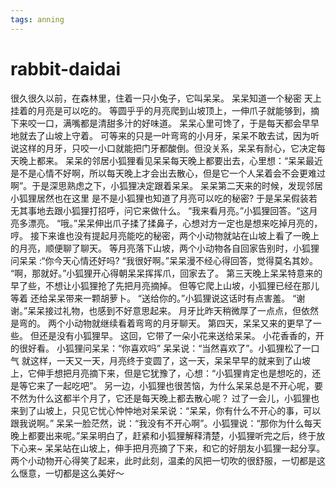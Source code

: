 ```yaml
---
tags: anning
---
```

# rabbit-daidai

很久很久以前，在森林里，住着一只小兔子，它叫呆呆。 呆呆知道一个秘密 天上挂着的月亮是可以吃的。 等圆乎乎的月亮爬到山坡顶上，一伸爪子就能够到，摘下来咬一口，满嘴都是清甜多汁的好味道。 呆呆心里可馋了，于是每天都会早早地就去了山坡上守着。 可等来的只是一叶弯弯的小月牙，呆呆不敢去试，因为听说这样的月牙，只咬一小口就能把门牙都酸倒。但没关系，呆呆有耐心，它决定每天晚上都来。 呆呆的邻居小狐狸看见呆呆每天晚上都要出去，心里想：“呆呆最近是不是心情不好啊，所以每天晚上才会出去散心，但是它一个人呆着会不会更难过啊”。于是深思熟虑之下，小狐狸决定跟着呆呆。 呆呆第二天来的时候，发现邻居小狐狸居然也在这里 是不是小狐狸也知道了月亮可以吃的秘密? 于是呆呆假装若无其事地去跟小狐狸打招呼，问它来做什么。 “我来看月亮。”小狐狸回答。“这月亮多漂亮。 “哦。”呆呆伸出爪子揉了揉鼻子，心想对方一定也是想来吃掉月亮的，哼。 接下来谁也没有提起月亮能吃的秘密，两个小动物就站在山坡上看了一晚上的月亮，顺便聊了聊天。 等月亮落下山坡，两个小动物各自回家告别时，小狐狸问呆呆 :“你今天心情还好吗? “我很好啊。”呆呆漫不经心得回答，觉得莫名其妙。 “啊，那就好。”小狐狸开心得朝呆呆挥挥爪，回家去了。 第三天晚上呆呆特意来的早了些，不想让小狐狸抢了先把月亮摘掉。 但等它爬上山坡，小狐狸已经在那儿等着 还给呆呆带来一颗胡萝卜。 “送给你的。”小狐狸说这话时有点害羞。 “谢谢。”呆呆接过礼物，也感到不好意思起来。 月牙比昨天稍微厚了一点点，但依然是弯的。 两个小动物就继续看着弯弯的月牙聊天。 第四天，呆呆又来的更早了一些。 但还是没有小狐狸早。 这回，它带了一朵小花来送给呆呆。 小花香香的，开的很好看。 小狐狸问呆呆：“你喜欢吗” 呆呆说：“当然喜欢了”。小狐狸松了一口气 就这样，一天又一天，月亮终于变圆了，这一天，呆呆早早的就来到了山坡上，它伸手想把月亮摘下来，但是它犹豫了，心想：“小狐狸肯定也是想吃的，还是等它来了一起吃吧”。 另一边，小狐狸也很苦恼，为什么呆呆总是不开心呢，要不然为什么这都半个月了，它还是每天晚上都去散心呢？ 过了一会儿，小狐狸也来到了山坡上，只见它忧心忡忡地对呆呆说：“呆呆，你有什么不开心的事，可以跟我说啊。” 呆呆一脸茫然，说：“我没有不开心啊”。小狐狸说：“那你为什么每天晚上都要出来呢。”呆呆明白了，赶紧和小狐狸解释清楚，小狐狸听完之后，终于放下心来~ 呆呆站在山坡上，伸手把月亮摘了下来，和它的好朋友小狐狸一起分享。两个小动物开心得笑了起来，此时此刻，温柔的风把一切吹的很舒服，一切都是这么惬意，一切都是这么美好～
